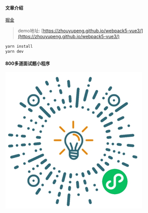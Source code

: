 #### 文章介绍

[掘金](https://juejin.cn/post/6989973871663251487)

> demo地址: [https://zhouyupeng.github.io/webpack5-vue3/](https://zhouyupeng.github.io/webpack5-vue3/)
```
yarn install 
yarn dev
```
#### 800多道面试题小程序
![](src/assets/img/qrcode.jpg)
